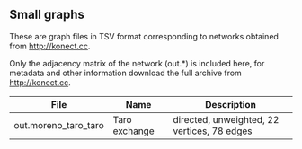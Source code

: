 
Small graphs
------------

These are graph files in TSV format corresponding to networks obtained from http://konect.cc.

Only the adjacency matrix of the network (out.*) is included here, for metadata and other information download the full archive from http://konect.cc.


| File                 | Name            | Description                                     |
|----------------------|-----------------|-------------------------------------------------|
| out.moreno_taro_taro | Taro exchange   | directed, unweighted, 22 vertices, 78 edges     |


